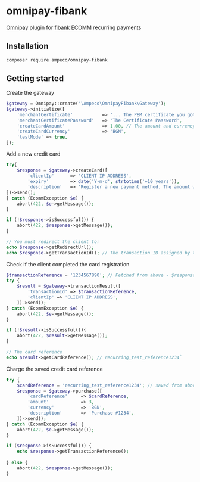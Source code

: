 # omnipay-fibank
[Omnipay](https://omnipay.thephpleague.com) plugin for [fibank ECOMM](https://webops.eu/blog/fibank-bg-ecomm-картови-раплащания/) recurring payments

## Installation
```bash
composer require ampeco/omnipay-fibank
```

## Getting started

Create the gateway
```php
$gateway = Omnipay::create('\Ampeco\OmnipayFibank\Gateway');
$gateway->initialize([
    'merchantCertificate'           => '... The PEM certificate you got from the bank',
    'merchantCertificatePassword'   => 'The Certificate Password',
    'createCardAmount'              => 1.00, // The amount and currency to use for the create account initial payment
    'createCardCurrency'            => 'BGN',
    'testMode' => true,
]);
```

Add a new credit card
```php
try{
    $response = $gateway->createCard([
        'clientIp'      => 'CLIENT IP ADDRESS',
        'expiry'        => date('Y-m-d', strtotime('+10 years')),
        'description'   => 'Register a new payment method. The amount will be credited to your account',
])->send();
} catch (EcommException $e) {
    abort(422, $e->getMessage());
}

if (!$response->isSuccessful()) {
    abort(422, $response->getMessage());
}

// You must redirect the client to:
echo $response->getRedirectUrl();
echo $response->getTransactionId(); // The transaction ID assigned by the bank
```

Check if the client completed the card registration
```php
$transactionReference = '1234567890'; // Fetched from above - $response->getTransactionId()
try {
    $result = $gateway->transactionResult([
        'transactionId' => $transactionReference,
        'clientIp' => 'CLIENT IP ADDRESS',
    ])->send();
} catch (EcommException $e) {
    abort(422, $e->getMessage());
}

if (!$result->isSuccessful()){
    abort(422, $result->getMessage());
}

// The card reference
echo $result->getCardReference(); // recurring_test_reference1234`
```

Charge the saved credit card reference
```php
try {
    $cardReference = 'recurring_test_reference1234'; // saved from above - $result->getCardReference();
    $response = $gateway->purchase([
        'cardReference'     => $cardReference,
        'amount'            => 3,
        'currency'          => 'BGN',
        'description'       => 'Purchase #1234',
    ])->send();
} catch (EcommException $e) {
    abort(422, $e->getMessage());
}

if ($response->isSuccessful()) {
    echo $response->getTransactionReference();
    
} else {
    abort(422, $response->getMessage());
}
```